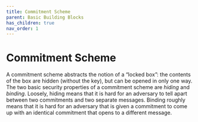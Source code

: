 ```yaml
---
title: Commitment Scheme
parent: Basic Building Blocks
has_children: true
nav_order: 1
---
```


# Commitment Scheme



A commitment scheme abstracts the notion of a “locked box”: the contents of the box are hidden (without the key), but can be opened in only one way.
The two basic security properties of a commitment scheme are _hiding_ and _binding_. Loosely, hiding means that it is hard for an adversary to tell apart between two commitments and two separate messages. Binding roughly means that it is hard for an adversary that is given a commitment to come up with an identical commitment that opens to a different message.
